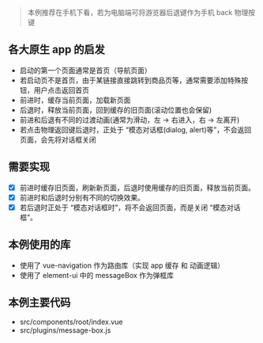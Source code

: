 > 本例推荐在手机下看，若为电脑端可将游览器后退键作为手机 back 物理按键

## 各大原生 app 的启发
- 启动的第一个页面通常是首页（导航页面）
- 若启动页不是首页，由于某链接直接跳转到商品页等，通常需要添加特殊按钮，用户点击返回首页
- 前进时，缓存当前页面，加载新页面
- 后退时，释放当前页面，回到缓存的旧页面(滚动位置也会保留)
- 前进和后退有不同的过渡动画(通常为滑动，左 -> 右进入，右 -> 左离开)
- 若点击物理返回键后退时，正处于 “模态对话框(dialog, alert)等”，不会返回页面，会先将对话框关闭

## 需要实现
- [x] 前进时缓存旧页面，刷新新页面，后退时使用缓存的旧页面，释放当前页面。
- [x] 前进时和后退时分别有不同的切换效果。
- [x] 若后退时正处于 “模态对话框时”，将不会返回页面，而是关闭 “模态对话框”。

## 本例使用的库
- 使用了 vue-navigation 作为路由库（实现 app 缓存 和 动画逻辑）
- 使用了 element-ui 中的 messageBox 作为弹框库

## 本例主要代码
- src/components/root/index.vue
- src/plugins/message-box.js
